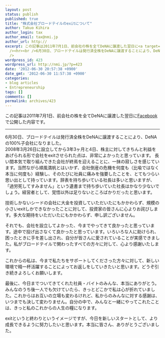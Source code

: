 ```yaml
---
layout: post
status: publish
published: true
title: "株式会社ブロードテイルのexitについて"
author: Takuo Kihira
author_login: tax
author_email: tax@nmi.jp
author_url: http://
excerpt: この記事は2011年7月1日、前会社の株を全てDeNAに譲渡した翌日に<a target="_blank" href="http://facebook.com/takuo.kihira/">Facebook</a>で公開した内容です。<br
  /><hr><br />6月30日、ブロードテイルは発行済全株をDeNAに譲渡することにより、DeNAの100%子会社になりました。<br />2008年3月26日に設立してから3年3ヶ月と4日、株主に対してきちんと利益をあげられる形で会社をexitさせられた点は、非常によかったと思っています。<br
  />
wordpress_id: 423
wordpress_url: http://nmi.jp/?p=423
date: '2012-06-30 20:57:38 +0900'
date_gmt: '2012-06-30 11:57:38 +0900'
categories:
- blog articles
- Entrepreneurship
tags: []
comments: []
permalink: archives/423
---
```

<p>この記事は2011年7月1日、前会社の株を全てDeNAに譲渡した翌日に<a target="_blank" href="http://facebook.com/takuo.kihira/">Facebook</a>で公開した内容です。</p>
<hr>
6月30日、ブロードテイルは発行済全株をDeNAに譲渡することにより、DeNAの100%子会社になりました。<br />
2008年3月26日に設立してから3年3ヶ月と4日、株主に対してきちんと利益をあげられる形で会社をexitさせられた点は、非常によかったと思っています。
<a id="more"></a><a id="more-423"></a>
長い間本気で取り組んできた会社が終焉を迎えることに、一抹の寂しさを感じています。当然ながら順風満帆とはいかず、会社倒産の危機を何度も（比喩ではなく本当に何度も）経験し、そのたびに社員に痛みを強要したことを、とてもつらい思い出として持っています。辞表を持ち歩いている社長は多いと思いますが、「過労死してすみません」という遺書まで持ち歩いていた社長はかなり少ないでしょう。経営者として、覚悟以外は足りないところばかりだったと思います。
<p>技術しかないシードの会社に大金を投資していただいたにもかかわらず、規模の小さいexitしかできなかったことに対して、投資家の皆さんに心よりお詫びします。多大な期待をいただいたにもかかわらず、申し訳ございません。</p>
<p>それでも、会社を設立してよかった、今までやってきて良かったと思っています。途中で投げ出さなくて良かったと思っています。いろいろな人に助けられ、困ったときに手を差し出され、自分が皆さんに愛されていることが実感できました。私がブロードテイルで関わったすべての方々に対して、心より感謝いたします。</p>
<p>これからの私は、今まで私たちをサポートしてくださった方々に対して、新しい環境で精一杯活躍することによってお返しをしていきたいと思います。どうぞ引き続きよろしくお願いします。</p>
<p>最後に、今日までついてきてくれた社員・バイトのみんな、本当にありがとう。みんなのうち後一人でも欠けていたら、きっとどこかで私は心が折れていました。これからはお互いの立場も変わるけれど、私からのみんなに対する感謝は、いつまでも決して変わりません。自分の中で、みんなと一緒にやってこれたことは、きっと私のこれからの人生の糧になります。</p>
<p>exitというと終わりというイメージですが、今日を新しいスタートとして、より成長できるように努力したいと思います。本当に皆さん、ありがとうございました。</p>
